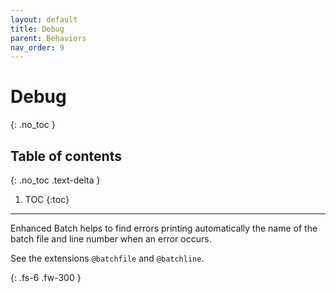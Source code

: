 ```yaml
---
layout: default
title: Debug
parent: Behaviors
nav_order: 9
---
```


# Debug
{: .no_toc }

## Table of contents
{: .no_toc .text-delta }

1. TOC
{:toc}

---

Enhanced Batch helps to find errors printing automatically the name of the batch file and line number when an error occurs.

See the extensions `@batchfile` and `@batchline`.

{: .fs-6 .fw-300 }
